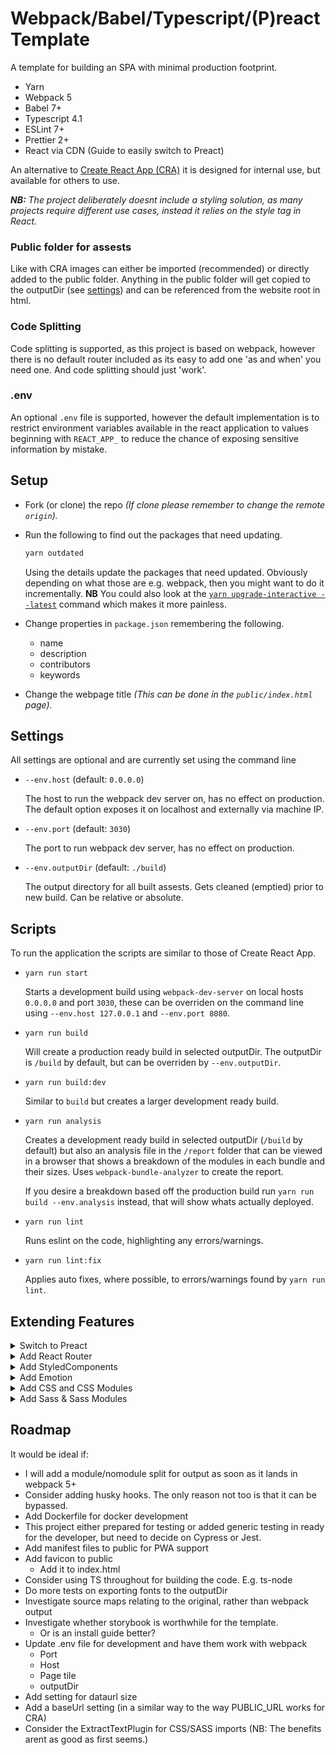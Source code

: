 # Webpack/Babel/Typescript/(P)react Template

A template for building an SPA with minimal production footprint.

- Yarn
- Webpack 5
- Babel 7+
- Typescript 4.1
- ESLint 7+
- Prettier 2+
- React via CDN (Guide to easily switch to Preact)

An alternative to [Create React App (CRA)](https://facebook.github.io/create-react-app/) it is designed for internal use, but available for others to use.

___NB:__ The project deliberately doesnt include a styling solution, as many projects require different use cases, instead it relies on the style tag in React._

### Public folder for assests

Like with CRA images can either be imported (recommended) or directly added to the public folder. Anything in the public folder will get copied to the outputDir (see [settings](#settings)) and can be referenced from the website root in html.

### Code Splitting

Code splitting is supported, as this project is based on webpack, however there is no default router included as its easy to add one 'as and when' you need one. And code splitting should just 'work'.

### .env

An optional `.env` file is supported, however the default implementation is to restrict environment variables available in the react application to values beginning with `REACT_APP_` to reduce the chance of exposing sensitive information by mistake.

## Setup

- Fork (or clone) the repo _(If clone please remember to change the remote `origin`)._

- Run the following to find out the packages that need updating.

    ```js
    yarn outdated
    ```

    Using the details update the packages that need updated. Obviously depending on what those are e.g. webpack, then you might want to do it incrementally. __NB__ You could also look at the [`yarn upgrade-interactive --latest`](https://classic.yarnpkg.com/en/docs/cli/upgrade-interactive/) command which makes it more painless.

- Change properties in `package.json` remembering the following.
  - name
  - description
  - contributors
  - keywords

- Change the webpage title *(This can be done in the `public/index.html` page).*

## Settings

All settings are optional and are currently set using the command line

- `--env.host` (default:  `0.0.0.0`)

    The host to run the webpack dev server on, has no effect on production. The default option exposes it on localhost and externally via machine IP.

- `--env.port` (default:  `3030`)

    The port to run webpack dev server, has no effect on production.

- `--env.outputDir` (default: `./build`)

    The output directory for all built assests. Gets cleaned (emptied) prior to new build. Can be relative or absolute.

## Scripts

To run the application the scripts are similar to those of Create React App.

- `yarn run start`

    Starts a development build using `webpack-dev-server` on local hosts `0.0.0.0` and port `3030`, these can be overriden on the command line using `--env.host 127.0.0.1` and `--env.port 8080`.

- `yarn run build`

    Will create a production ready build in selected outputDir. The outputDir is `/build` by default, but can be overriden by `--env.outputDir`.

- `yarn run build:dev`

    Similar to `build` but creates a larger development ready build.

- `yarn run analysis`

    Creates a development ready build in selected outputDir (`/build` by default) but also an analysis file in the `/report` folder that can be viewed in a browser that shows a breakdown of the modules in each bundle and their sizes. Uses `webpack-bundle-analyzer` to create the report.

    If you desire a breakdown based off the production build run `yarn run build --env.analysis` instead, that will show whats actually deployed.

- `yarn run lint`

    Runs eslint on the code, highlighting any errors/warnings.

- `yarn run lint:fix`

    Applies auto fixes, where possible, to errors/warnings found by `yarn run lint`.

## Extending Features

<details>
<summary>Switch to Preact</summary>

Preact is a much smaller, and simplier, implementation of React and for small/medium projects just as good.

There are some limitations however, as of 10.4.1, `Suspense`/`lazy` is not fully stable yet, so requires a fallback to an `asyncComponent` implementation or `@loadable/component`.</sup>.

Although it is possible to use it via CDN, due to its small size its often beneficial to bundle it with your output instead, then you can take advantage of tree-shaking preact. _(__NB:__ To use it with a CDN see this [github comment](https://github.com/preactjs/preact/issues/2719#issuecomment-681094811))._

- Install `preact`

    ```bash
    yarn add preact
    ```

    _**NB:** We dont remove the `react-dom` package, because we have used aliases it wont be picked up by webpack, it tricks typescript into thinking it exists._


- Add a preact build configuration to `webpack.config.js`

    ```js
    // webpack.config.js
    const preact = () => ({
        resolve: {
            alias: {
                'react': 'preact/compat',
                'react-dom/test-utils': 'preact/test-utils',
                'react-dom': 'preact/compat', // Must be below test-utils
            },
        }
    });
    ```

- Switch the react configuration for the preact configuration in the pipeline

  ```js
  // webpack.config.js
  let config = combine(
      base(pageTitle),
      // react(),
      preact(),
      // ... other configurations
  );
  ```

- Remove (or comment out) external CDN script tags for React

    ```html
    <!-- public/index.html -->
    <!--
    <script crossorigin src="https://unpkg.com/react@16.13/umd/react.production.min.js"></script>
    <script crossorigin src="https://unpkg.com/react-dom@16.13/umd/react-dom.production.min.js"></script>
    -->
    ```

- (Optional) Add loadable to make up for Suspense/lazy

    ```bash
    yarn add @loadable/component && yarn add @types/loadable__component -D
    ```

- (Optional) Add the ability to use Preact DevTools

    ```js
    // Add to the top of `src/index.tsx`
    if (process.env.NODE_ENV === 'development') {
        require('preact/debug');
    }
    ```

    _**NB:** Preact has its own dev tools extension._

</details>

<details>
<summary>Add React Router</summary>

Just install the packages to use React Router

- Install `react-router`/`react-router-dom` along with types for Typescript

    ```bash
    yarn add react-router-dom
    yarn add -D @types/react-router @types/react-router-dom
    ```
</details>

<details>
<summary>Add StyledComponents</summary>

Styled Components are great as they enable putting real css in the same file as the Components they are used with.

In reality they dont require a build step, but adding the plugin is recommended as it makes Components easier to see in DevTools.

_**NB:** `node-sass` is not required for styled-components or emotion._

- Install Styled Components

    ```bash
    yarn add styled-components
    yarn add @types/styled-components -D
    ```

- To fix a long standing bug in `@types/styled-components` add a `.yarnclean` file:

    ```env
    @types/react-native
    ```

- (Optional but recommended) Add plugin to help with correctly named components in DevTools:

    The plugin offers quite a few benefits, such as minification and help with debugging [see the website](https://styled-components.com/docs/tooling#babel-plugin) for more details and options.

    ```bash
    yarn add babel-plugin-styled-components -D
    ```

    ```js
    // .babelrc
    {
        // other settings
        "plugins": [
            // other plugins
            "babel-plugin-styled-components"
        ]
    }
    ```

    _**NB:** Avoid the plugin `typescript-plugin-styled-components` it seems more obvious than `babel-plugin-styled-components` but we are using babel to transpile the typescript, not ts-loader, so it is not applicable._
</details>

<details>
<summary>Add Emotion</summary>

Emotion is very similar to Styled Components, with different trade offs, like it has support for React's concurrency, it also has opt-in for different usages (e.g. css prop or styled) so a smaller footprint and has better TypeScript support. But on the negative still has the component tree of death that styled-components has removed.

- Install emotion:

    ```bash
    yarn add @emotion/core
    yarn add -D @emotion/babel-preset-css-prop babel-plugin-emotion
    ```

    _**NB:** The documentation is confusing on supporting the css prop, it requires `@emotion/babel-preset-css-prop` not just the `babel-plugin-emotion` package, which enables performance/debug benefits. This is probably because the other alternative is the @jsx pragma, but this isnt that clear._

- (Optional) Install styled

    ```bash
    yarn add @emotion/styled
    ```

- Add emotion to `.babelrc`

    ```json
    {
        "presets": [
            //other plugins
            "@emotion/babel-preset-css-prop"
        ],
        "plugins": [
            "emotion" // Must be first
            // other plugins
        ]
    }
    ```
</details>

<details>
<summary>Add CSS and CSS Modules</summary>

To be able to import CSS files directly into your code and to take advantage of CSS Modules:
- Install dependencies
- Add config section for css
- Add config section to the pipeline

You can then use `.css` and `.module.css` files to your projects and they will be imported.

- Install dependencies:

  ```bash
  yarn add -D css-loader typings-for-css-modules-loader style-loader @teamsupercell/typings-for-css-modules-loader
  ```

- Add following `css` config to bottom of `webpack.config.js`:
  ```js
  const css = () => ({
  	plugins: [
  		// WatchIgnorePlugin currently only used only to prevent '--watch' being slow when using   Sass/CSS Modules, remove if not needed
  		new WatchIgnorePlugin({ paths: [/css\.d\.ts$/] }),
  	],
  	module: {
  		rules: [
  			// Handles css style modules, requires an extension of ***.module.scss
  			{
  				exclude: [/node_modules/],
  				test: /\module.css$/,
  				use: [
  					'style-loader',
  					'@teamsupercell/typings-for-css-modules-loader',
  					{
  						loader: 'css-loader',
  						options: {
  							modules: {
  								localIdentName: '[name]__[local]--[hash:base64:5]',
  								exportLocalsConvention: 'camelCase',
  							},
  						},
  					},
  				],
  			},
  			// Handles none module css files
  			{
  				exclude: [/node_modules/],
  				test: /(?<!\.module)\.css$/,
  				use: [
  					'style-loader',
  					'@teamsupercell/typings-for-css-modules-loader',
  					{
  						loader: 'css-loader',
  						options: {
  							modules: {
  								exportLocalsConvention: 'camelCase',
  							},
  						},
  					},
  				],
  			},
  		],
  	},
  });
  ```
- Add that config to the webpack.config.js pipeline:
  ```js
  let config = combine(
      base(pageTitle),
      // other configurations
      css(),
  );
  ```

_**NB:** Generally we would exclude auto generated files from git in the `.gitignore` file. However on 'first build' types for the css modules files are not created by the plugin until after the build, meaning it will possibly fail in CI builds, so its not recommended._

</details>

<details>
<summary>Add Sass & Sass Modules</summary>

Similar to the steps to add CSS files directly to be able to import CSS files directly into your code and to take advantage of SASS Modules:
- Install dependencies
- Add config section for css
- Add config section to the pipeline

You can then use `.scss` and `.module.scss` files to your projects and they will be imported.

- Install dependencies:

  ```bash
  yarn add -D css-loader typings-for-css-modules-loader style-loader @teamsupercell/typings-for-css-modules-loader node-sass sass-loader
  ```

- Add following `sass` config to bottom of `webpack.config.js`:
  ```js
  const sass = () => ({
  	plugins: [
  		// WatchIgnorePlugin currently only used only to prevent '--watch' being slow when using   Sass/CSS Modules, remove if not needed
  		new WatchIgnorePlugin({ paths: [/scss\.d\.ts$/] }),
  	],
  	module: {
  		rules: [
  			// Handles sass modules, requires an extension of ***.module.scss
  			{
  				exclude: [/node_modules/],
  				test: /\module.scss$/,
  				use: [
  					'style-loader',
  					'@teamsupercell/typings-for-css-modules-loader',
  					{
  						loader: 'css-loader',
  						options: {
  							modules: {
  								localIdentName: '[name]__[local]--[hash:base64:5]',
  								exportLocalsConvention: 'camelCase',
  							},
  						},
  					},
  					'sass-loader',
  				],
  			},
  			// Handles none module scss files
  			{
  				exclude: [/node_modules/],
  				test: /(?<!\.module)\.scss$/,
  				use: [
  					'style-loader',
  					'@teamsupercell/typings-for-css-modules-loader',
  					{
  						loader: 'css-loader',
  						options: {
  							modules: {
  								exportLocalsConvention: 'camelCase',
  							},
  						},
  					},
  					'sass-loader',
  				],
  			},
  		],
  	},
  });
  ```
- Add that config to the webpack.config.js pipeline:
  ```js
  let config = combine(
      base(pageTitle),
      // other configurations
      sass(),
  );
  ```

_**NB:** Generally we would exclude auto generated files from git in the `.gitignore` file. However on 'first build' types for the css modules files are not created by the plugin until after the build, meaning it will possibly fail in CI builds, so its not recommended._
</details>

## Roadmap

It would be ideal if:

- I will add a module/nomodule split for output as soon as it lands in webpack 5+
- Consider adding husky hooks. The only reason not too is that it can be bypassed.
- Add Dockerfile for docker development
- This project either prepared for testing or added generic testing in ready for the developer, but need to decide on Cypress or Jest.
- Add manifest files to public for PWA support
- Add favicon to public
  - Add it to index.html
- Consider using TS throughout for building the code. E.g. ts-node
- Do more tests on exporting fonts to the outputDir
- Investigate source maps relating to the original, rather than webpack output
- Investigate whether storybook is worthwhile for the template.
    - Or is an install guide better?
- Update .env file for development and have them work with webpack
  - Port
  - Host
  - Page tile
  - outputDir
- Add setting for dataurl size
- Add a baseUrl setting (in a similar way to the way PUBLIC_URL works for CRA)
- Consider the ExtractTextPlugin for CSS/SASS imports (NB: The benefits arent as good as first seems.)

